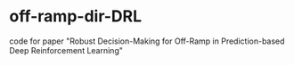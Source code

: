 # off-ramp-dir-DRL
code for paper "Robust Decision-Making for Off-Ramp in Prediction-based Deep Reinforcement Learning"
